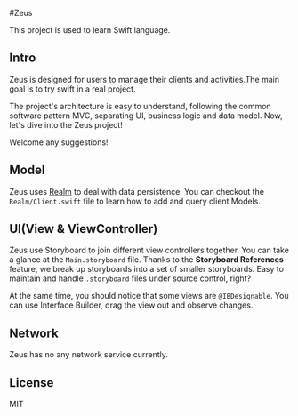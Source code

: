 #Zeus

This project is used to learn Swift language.

## Intro

Zeus is designed for users to manage their clients and activities.The main goal is to try swift in a real project.

The project's architecture is easy to understand, following the common software pattern MVC, separating UI, business logic and data model. Now, let's dive into the Zeus project!

Welcome any suggestions!
## Model

Zeus uses [Realm](https://realm.io) to deal with data persistence. You can checkout the `Realm/Client.swift` file to learn how to add and query client Models.

## UI(View & ViewController)

Zeus use Storyboard to join different view controllers together. You can take a glance at the `Main.storyboard` file. Thanks to the **Storyboard References** feature, we break up storyboards into a set of smaller storyboards. Easy to maintain and handle `.storyboard` files under source control, right?

At the same time, you should notice that some views are `@IBDesignable`. You can use Interface Builder, drag the view out and observe changes.

## Network

Zeus has no any network service currently.

## License

MIT

